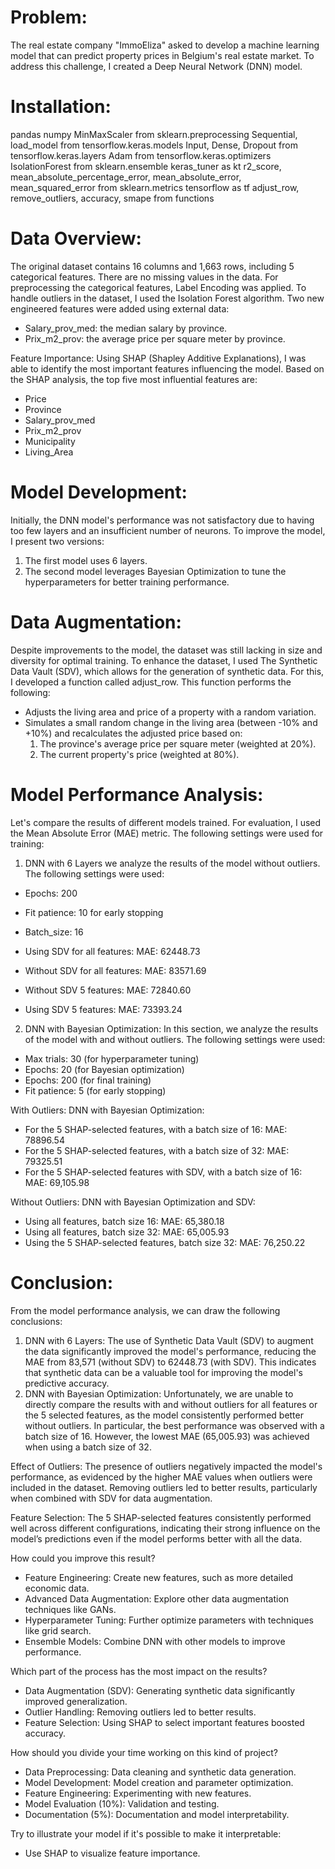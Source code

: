 
# Problem:
The real estate company "ImmoEliza" asked to develop a machine learning model that can predict property prices in Belgium's real estate market.
To address this challenge, I created a Deep Neural Network (DNN) model.

# Installation:
pandas
numpy
MinMaxScaler from sklearn.preprocessing
Sequential, load_model from tensorflow.keras.models
Input, Dense, Dropout from tensorflow.keras.layers
Adam from tensorflow.keras.optimizers
IsolationForest from sklearn.ensemble
keras_tuner as kt
r2_score, mean_absolute_percentage_error, mean_absolute_error, mean_squared_error from sklearn.metrics
tensorflow as tf
adjust_row, remove_outliers, accuracy, smape from functions

# Data Overview:
The original dataset contains 16 columns and 1,663 rows, including 5 categorical features. There are no missing values in the data.
For preprocessing the categorical features, Label Encoding was applied.
To handle outliers in the dataset, I used the Isolation Forest algorithm.
Two new engineered features were added using external data:
- Salary_prov_med: the median salary by province.
- Prix_m2_prov: the average price per square meter by province.

Feature Importance:
Using SHAP (Shapley Additive Explanations), I was able to identify the most important features influencing the model. Based on the SHAP analysis, the top five most influential features are:
- Price
- Province
- Salary_prov_med
- Prix_m2_prov
- Municipality
- Living_Area

# Model Development:
Initially, the DNN model's performance was not satisfactory due to having too few layers and an insufficient number of neurons. To improve the model, I present two versions:
1. The first model uses 6 layers.
2. The second model leverages Bayesian Optimization to tune the hyperparameters for better training performance.

# Data Augmentation:
Despite improvements to the model, the dataset was still lacking in size and diversity for optimal training. To enhance the dataset, I used The Synthetic Data Vault (SDV), which allows for the generation of synthetic data.
For this, I developed a function called adjust_row. This function performs the following:
- Adjusts the living area and price of a property with a random variation.
- Simulates a small random change in the living area (between -10% and +10%) and recalculates the adjusted price based on:
  1. The province's average price per square meter (weighted at 20%).
  2. The current property's price (weighted at 80%).

# Model Performance Analysis:
Let's compare the results of different models trained. For evaluation, I used the Mean Absolute Error (MAE) metric. The following settings were used for training:

1. DNN with 6 Layers we analyze the results of the model without outliers. The following settings were used:
- Epochs: 200
- Fit patience: 10 for early stopping
- Batch_size: 16
  
- Using SDV for all features:
MAE:  62448.73
- Without SDV for all features:
MAE: 83571.69
- Without SDV 5 features: 
MAE:  72840.60
- Using SDV 5 features:
MAE:  73393.24

2. DNN with Bayesian Optimization:
In this section, we analyze the results of the model with and without outliers. The following settings were used:
- Max trials: 30 (for hyperparameter tuning)
- Epochs: 20 (for Bayesian optimization)
- Epochs: 200 (for final training)
- Fit patience: 5 (for early stopping)

With Outliers:
DNN with Bayesian Optimization:
- For the 5 SHAP-selected features, with a batch size of 16:
MAE: 78896.54
- For the 5 SHAP-selected features, with a batch size of 32:
MAE: 79325.51
- For the 5 SHAP-selected features with SDV, with a batch size of 16:
MAE: 69,105.98

Without Outliers:
DNN with Bayesian Optimization and SDV:
- Using all features, batch size 16:
MAE: 65,380.18
- Using all features, batch size 32:
MAE: 65,005.93
- Using the 5 SHAP-selected features, batch size 32:
MAE: 76,250.22

# Conclusion:
From the model performance analysis, we can draw the following conclusions:
1. DNN with 6 Layers:
The use of Synthetic Data Vault (SDV) to augment the data significantly improved the model's performance, reducing the MAE from 83,571 (without SDV) to 62448.73 (with SDV). This indicates that synthetic data can be a valuable tool for improving the model's predictive accuracy.
2. DNN with Bayesian Optimization:
Unfortunately, we are unable to directly compare the results with and without outliers for all features or the 5 selected features, as the model consistently performed better without outliers. In particular, the best performance was observed with a batch size of 16. However, the lowest MAE (65,005.93) was achieved when using a batch size of 32.

Effect of Outliers:
The presence of outliers negatively impacted the model's performance, as evidenced by the higher MAE values when outliers were included in the dataset. Removing outliers led to better results, particularly when combined with SDV for data augmentation.

Feature Selection:
The 5 SHAP-selected features consistently performed well across different configurations, indicating their strong influence on the model’s predictions even if the model performs better with all the data.

How could you improve this result?
- Feature Engineering: Create new features, such as more detailed economic data.
- Advanced Data Augmentation: Explore other data augmentation techniques like GANs.
- Hyperparameter Tuning: Further optimize parameters with techniques like grid search.
- Ensemble Models: Combine DNN with other models to improve performance.

Which part of the process has the most impact on the results?
- Data Augmentation (SDV): Generating synthetic data significantly improved generalization.
- Outlier Handling: Removing outliers led to better results.
- Feature Selection: Using SHAP to select important features boosted accuracy.

How should you divide your time working on this kind of project?
- Data Preprocessing: Data cleaning and synthetic data generation.
- Model Development: Model creation and parameter optimization.
- Feature Engineering: Experimenting with new features.
- Model Evaluation (10%): Validation and testing.
- Documentation (5%): Documentation and model interpretability.

Try to illustrate your model if it's possible to make it interpretable:
- Use SHAP to visualize feature importance.
  

